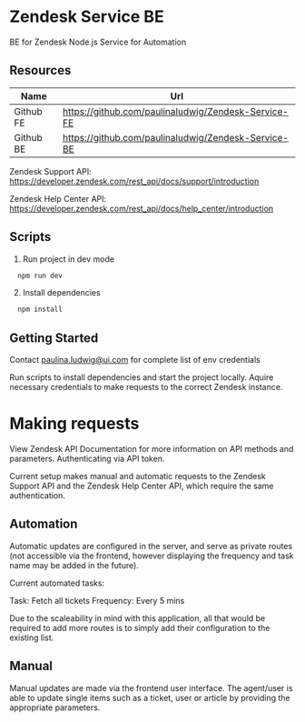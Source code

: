 # Zendesk Service BE

BE for Zendesk Node.js Service for Automation 
## Resources 

| Name                   | Url                                                          |
| ---------------------- | ------------------------------------------------------------ |
| Github FE              | https://github.com/paulinaludwig/Zendesk-Service-FE          |
| Github BE              | https://github.com/paulinaludwig/Zendesk-Service-BE          |

Zendesk Support API: https://developer.zendesk.com/rest_api/docs/support/introduction 

Zendesk Help Center API: https://developer.zendesk.com/rest_api/docs/help_center/introduction

## Scripts

1. Run project in dev mode
 ```bash
   npm run dev
   ```

2. Install dependencies 
 ```bash
   npm install
   ```

## Getting Started

Contact paulina.ludwig@ui.com for complete list of env credentials 

Run scripts to install dependencies and start the project locally. Aquire necessary credentials to make requests to the correct Zendesk instance. 

# Making requests

View Zendesk API Documentation for more information on API methods and parameters. 
Authenticating via API token.  

Current setup makes manual and automatic requests to the Zendesk Support API and the Zendesk Help Center API, which require the same authentication. 

## Automation 

Automatic updates are configured in the server, and serve as private routes (not accessible via the frontend, however displaying the frequency and task name may be added in the future). 

Current automated tasks: 

Task: Fetch all tickets
Frequency: Every 5 mins

Due to the scaleability in mind with this application, all that would be required to add more routes is to simply add their configuration to the existing list. 

## Manual 

Manual updates are made via the frontend user interface. The agent/user is able to update single items such as a ticket, user or article by providing the appropriate parameters. 

